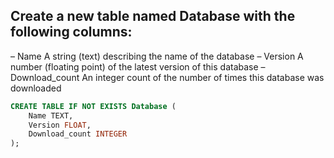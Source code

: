 
## Create a new table named Database with the following columns:
– Name A string (text) describing the name of the database
– Version A number (floating point) of the latest version of this database
– Download_count An integer count of the number of times this database was downloaded
``` sql
CREATE TABLE IF NOT EXISTS Database (
    Name TEXT,
    Version FLOAT,
    Download_count INTEGER
);
